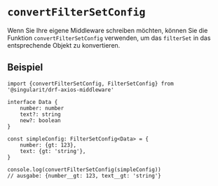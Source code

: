 # `convertFilterSetConfig`

Wenn Sie Ihre eigene Middleware schreiben möchten, können Sie die Funktion `convertFilterSetConfig` verwenden, um das `filterSet` in das entsprechende Objekt zu konvertieren.

## Beispiel

```ts{14}
import {convertFilterSetConfig, FilterSetConfig} from '@singularit/drf-axios-middleware'

interface Data {
    number: number
    text?: string
    new?: boolean
}

const simpleConfig: FilterSetConfig<Data> = {
    number: {gt: 123},
    text: {gt: 'string'},
}

console.log(convertFilterSetConfig(simpleConfig))
// ausgabe: {number__gt: 123, text__gt: 'string'}
```

